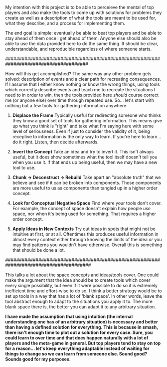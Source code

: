 My intention with this project is to be able to perceieve the mental of top players and also make the tools to come up with solutions for problems they
create as well as a description of what the tools are meant to be used for, what they describe, and a process for implementing them.

The end goal is simple: eventually be able to beat top players and be able to stay ahead of them once i get ahead of them. Anyone else should also
be able to use the data provided here to do the same thing. It should be clear, understandable, and reproducible regardless of where someone starts.

######################################################################################

How will this get accomplished? The same way any other problem gets solved: description of events and a clear path for recreating consequences.
If I assume that I either know nothing or know the wrong things, using tools which correctly describe events and teach me to recreate the situations
I need to in order to win, then the tools provided here *should* course correct me (or anyone else) over time through repeated use. So... let's start
with nothing but a few tools for gathering information anywhere:

1. **Displace the Frame**
Typically useful for redirecting someone who thinks they know a good set of tools for gathering information. This means give up what you think is
"right" and take what I'm saying here with some level of seriousness. Even if just to consider the validity of it, being receptive to information
is the only way to learn. If you're here to learn... do it right. Listen, then decide afterwards.

2. **Invert the Concept**
Take an idea and try to invert it. This isn't always useful, but it does show sometimes what the tool itself doesn't tell you when you use it.
If that ends up being useful, then we may have a new tool to use.

3. **Chunk → Deconstruct → Rebuild**
Take apart an "absolute truth" that we believe and see if it can be broken into components. Those components are more useful to us as components than
tangled up in a higher order concept.

4. **Look for Conceptual Negative Space**
Find where your tools don't cover. For example, the concept of space doesn't explain how people *use* space, nor when it's being used for something.
That requires a higher order concept.

5. **Apply Ideas in New Contexts**
Try out ideas in spots that might not be intuitive at first, or at all. Oftentimes this produces useful information in almost every context either through
knowing the limits of the idea *or* you may find patterns you wouldn't have otherwise. Overall this is something that should be done a lot.

#######################################################################################

This talks a lot about the space concepts and ideas/tools cover. One could make the argument that the idea should be to create tools which cover every
single possibility, but even if it were possible to do so it is extremely inefficient time and effort-wise to do so. I think a better strategy would be
to set up tools in a way that has a lot of 'blank space'. In other words, leave the tool abstract enough to adapt to the situations you apply it to. The
more blank space there is, the better you can adapt it to any arbitrary situation.

**I have made the assumption that using intuition (the internal understanding one has of an arbitrary situation) is necessary and better than having**
**a defined solution for everything. This is because in smash, there isn't enough time to plot out a solution for every case. Sure, you could learn to over**
**time and that does happen naturally with a lot of players and the meta-game in general. But top players tend to stay on top for a reason... let's keep**
**everything adaptable instead of waiting for things to change so we can learn from someone else. Sound good? Sounds good for my purposes.**
